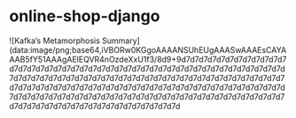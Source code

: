 # online-shop-django

![Kafka’s Metamorphosis Summary](data:image/png;base64,iVBORw0KGgoAAAANSUhEUgAAASwAAAEsCAYAAAB5fY51AAAgAElEQVR4nOzdeXxU1f3/8d9+9d7d7d7d7d7d7d7d7d7d7d7d7d7d7d7d7d7d7d7d7d7d7d7d7d7d7d7d7d7d7d7d7d7d7d7d7d7d7d7d7d7d7d7d7d7d7d7d7d7d7d7d7d7d7d7d7d7d7d7d7d7d7d7d7d7d7d7d7d7d7d7d7d7d7d7d7d7d7d7d7d7d7d7d7d7d7d7d7d7d7d7d7d7d7d7d7d7d7d7d7d7d7d7d7d7d7d7d7d7d7d7d7d7d7d7d7d7d7d7d7d7d7d7d7d7d7d7d7d7d7d7d7d7d7d7d7d7d7d7d7d7d7d7d7d7d7d7d7d7d7d7d7d7d7d7d7d7d